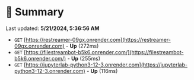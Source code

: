 # 📖 Summary
Last updated: **5/21/2024, 5:36:56 AM**

- `GET` [https://restreamer-09gx.onrender.com](https://restreamer-09gx.onrender.com) - **Up** (272ms)
- `GET` [https://filestreambot-b5k6.onrender.com/](https://filestreambot-b5k6.onrender.com/) - **Up** (255ms)
- `GET` [https://jupyterlab-python3-12-3.onrender.com](https://jupyterlab-python3-12-3.onrender.com) - **Up** (116ms)
